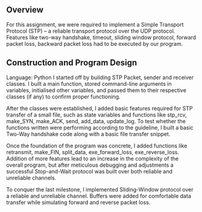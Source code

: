 ## Overview
For this assignment, we were required to implement a Simple Transport Protocol (STP) – a reliable transport protocol over the UDP protocol. Features like two-way handshake, timeout, sliding window protocol, forward packet loss, backward packet loss had to be executed by our program. 

## Construction and Program Design
Language: Python
I started off by building STP Packet, sender and receiver classes. I built a main function, stored command-line arguments in variables, initialised other variables, and passed them to their respective classes (if any) to confirm proper functioning. 

After the classes were established, I added basic features required for STP transfer of a small file, such as state variables and functions like stp_rcv, make_SYN, make_ACK, send, add_data, update_log. To test whether the functions written were performing according to the guideline, I built a basic Two-Way handshake code along with a basic file transfer snippet. 

Once the foundation of the program was concrete, I added functions like retransmit, make_FIN, split_data, exe_forward_loss, exe_reverse_loss. 
Addition of more features lead to an increase in the complexity of the overall program, but after meticulous debugging and adjustments a successful Stop-and-Wait protocol was built over both reliable and unreliable channels.

To conquer the last milestone, I implemented Sliding-Window protocol over a reliable and unreliable channel. Buffers  were added for comfortable data transfer while simulating forward and reverse packet loss.

